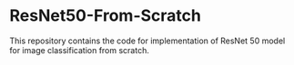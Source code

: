 # ResNet50-From-Scratch
This repository contains the code for implementation of ResNet 50 model for image classification from scratch.
